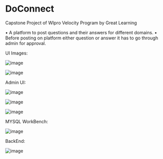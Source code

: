 # DoConnect
Capstone Project of WIpro Velocity Program by Great Learning

• A platform to post questions and their answers for different domains.
• Before posting on platform either question or answer it has to go through admin for approval.

UI Images:

![image](https://github.com/pavanbagade/DoConnect/assets/59689959/4f83166b-2f18-4f22-9d0a-1aa547475219)


![image](https://github.com/pavanbagade/DoConnect/assets/59689959/646c618e-95ea-46d8-b5a8-3c294899c0d9)
  
  
  
Admin UI:




![image](https://github.com/pavanbagade/DoConnect/assets/59689959/43baf557-6195-473d-9d04-39dff7624fdf)


![image](https://github.com/pavanbagade/DoConnect/assets/59689959/b10b8421-0d59-456c-bd75-95a1a9bafbd8)


![image](https://github.com/pavanbagade/DoConnect/assets/59689959/620f2540-3227-402d-be33-e429f6ae1694)



MYSQL WorkBench:


![image](https://github.com/pavanbagade/DoConnect/assets/59689959/ab838b52-22f0-4558-a010-ebdfdf535bb2)



BackEnd:


![image](https://github.com/pavanbagade/DoConnect/assets/59689959/771bad42-90aa-4c59-8525-4b36c190ce30)
